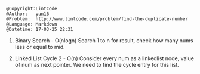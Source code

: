 ```
@Copyright:LintCode
@Author:   yun16
@Problem:  http://www.lintcode.com/problem/find-the-duplicate-number
@Language: Markdown
@Datetime: 17-03-25 22:31
```

1. Binary Search  - O(nlogn)
Search 1 to n for result, check how many nums less or equal to mid.

2. Linked List Cycle 2 - O(n)
Consider every num as a linkedlist node, value of num as next pointer. We need to find the cycle entry for this list.